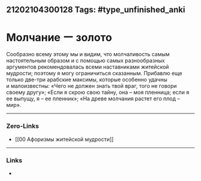 21202104300128
Tags: #type_unfinished_anki 
---
# Молчание ー золото

Сообразно всему этому мы и видим, что молчаливость самым настоятельным образом и с помощью самых разнообразных аргументов рекомендовалась всеми наставниками житейской мудрости; поэтому я могу ограничиться сказанным. Прибавлю еще только две-три арабские максимы, которые особенно удачны и малоизвестны: «Чего не должен знать твой враг, того не говори своему другу»; «Если я скрою свою тайну, она – моя пленница; если я ее выпущу, я – ее пленник»; «На древе молчания растет его плод – мир».

---
### Zero-Links
- [[00 Афоризмы житейской мудрости]]
---
### Links
-